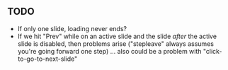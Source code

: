 TODO
----

- If only one slide, loading never ends?
- If we hit "Prev" while on an active slide and the slide *after* the active slide is disabled, then problems arise ("stepleave" always assumes you're going forward one step) ... also could be a problem with "click-to-go-to-next-slide"